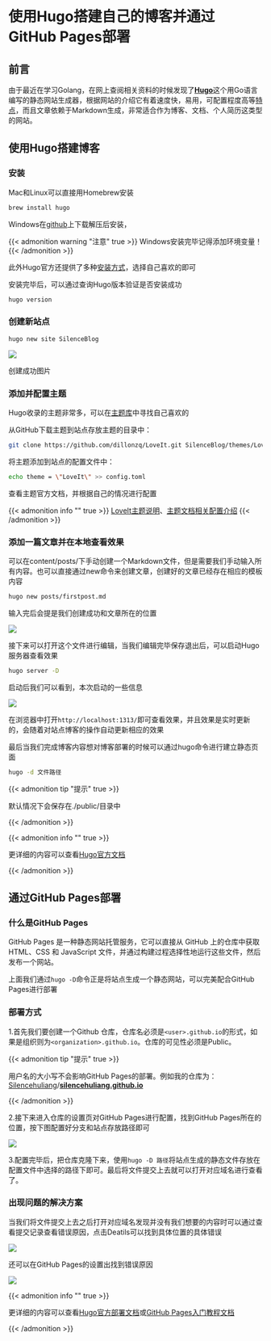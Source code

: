 # 使用Hugo搭建自己的博客并通过GitHub Pages部署


## 前言

由于最近在学习Golang，在网上查阅相关资料的时候发现了[**Hugo**](https://gohugo.io/)这个用Go语言编写的静态网站生成器，根据网站的介绍它有着速度快，易用，可配置程度高等[特点](https://gohugo.io/about/features/)，而且文章依赖于Markdown生成，非常适合作为博客、文档、个人简历这类型的网站。

## 使用Hugo搭建博客

### 安装

Mac和Linux可以直接用Homebrew安装

```bash
brew install hugo
```

Windows在[github](https://github.com/gohugoio/hugo/releases)上下载解压后安装，

{{< admonition warning "注意" true >}}
Windows安装完毕记得添加环境变量！
{{< /admonition >}}


此外Hugo官方还提供了多种[安装方式](https://gohugo.io/getting-started/installing)，选择自己喜欢的即可

安装完毕后，可以通过查询Hugo版本验证是否安装成功

```bash
hugo version
```

### 创建新站点

```bash
hugo new site SilenceBlog
```

![](https://tvax1.sinaimg.cn/large/00729CCqgy1gp6qpmyiftj30fa053abx.jpg)

创建成功图片

### 添加并配置主题

Hugo收录的主题非常多，可以在[主题库](https://themes.gohugo.io/)中寻找自己喜欢的

从GitHub下载主题到站点存放主题的目录中：

```bash
git clone https://github.com/dillonzq/LoveIt.git SilenceBlog/themes/LoveIt
```

将主题添加到站点的配置文件中：

```bash
echo theme = \"LoveIt\" >> config.toml
```

查看主题官方文档，并根据自己的情况进行配置

{{< admonition info "" true >}}
[LoveIt主题说明](https://github.com/dillonzq/LoveIt/blob/master/README.zh-cn.md)、[主题文档相关配置介绍](https://hugoloveit.com/zh-cn/theme-documentation-basics/)
{{< /admonition >}}

### 添加一篇文章并在本地查看效果

可以在content/posts/下手动创建一个Markdown文件，但是需要我们手动输入所有内容。也可以直接通过new命令来创建文章，创建好的文章已经存在相应的模板内容

```bash
hugo new posts/firstpost.md
```

输入完后会提是我们创建成功和文章所在的位置

![](https://tva2.sinaimg.cn/large/00729CCqgy1gp6rljde02j30dh00u3yt.jpg)

接下来可以打开这个文件进行编辑，当我们编辑完毕保存退出后，可以启动Hugo服务器查看效果

```bash
hugo server -D
```

启动后我们可以看到，本次启动的一些信息

![](https://tvax4.sinaimg.cn/large/00729CCqgy1gp6rq42zxvj30i607vgnk.jpg)

在浏览器中打开`http://localhost:1313/`即可查看效果，并且效果是实时更新的，会随着对站点博客的操作自动更新相应的效果

最后当我们完成博客内容想对博客部署的时候可以通过hugo命令进行建立静态页面

```bash
hugo -d 文件路径
```

{{< admonition tip "提示" true >}}

默认情况下会保存在./public/目录中

{{< /admonition >}}

{{< admonition info "" true >}}

更详细的内容可以查看[Hugo官方文档](https://gohugo.io/documentation/)

{{< /admonition >}}

## 通过GitHub Pages部署

### 什么是GitHub Pages

GitHub Pages 是一种静态网站托管服务，它可以直接从 GitHub 上的仓库中获取 HTML、CSS 和 JavaScript 文件，并通过构建过程选择性地运行这些文件，然后发布一个网站。

上面我们通过`hugo -D`命令正是将站点生成一个静态网站，可以完美配合GitHub Pages进行部署

### 部署方式

1.首先我们要创建一个Github 仓库，仓库名必须是`<user>.github.io`的形式，如果是组织则为`<organization>.github.io`。仓库的可见性必须是Public。

{{< admonition tip "提示" true >}}

用户名的大小写不会影响GitHub Pages的部署。例如我的仓库为：[Silencehuliang](https://github.com/Silencehuliang)/**[silencehuliang.github.io](https://github.com/Silencehuliang/silencehuliang.github.io)**

{{< /admonition >}}

2.接下来进入仓库的设置页对GitHub Pages进行配置，找到GitHub Pages所在的位置，按下图配置好分支和站点存放路径即可

![](https://tva3.sinaimg.cn/large/00729CCqgy1gp6tnklllnj30rx0ipdo0.jpg)

3.配置完毕后，把仓库克隆下来，使用`hugo -D 路径`将站点生成的静态文件存放在配置文件中选择的路径下即可。最后将文件提交上去就可以打开对应域名进行查看了。

### 出现问题的解决方案

当我们将文件提交上去之后打开对应域名发现并没有我们想要的内容时可以通过查看提交记录查看错误原因，点击Deatils可以找到具体位置的具体错误

![](https://tvax3.sinaimg.cn/large/00729CCqgy1gp6u18wlivj30q606841s.jpg)

还可以在GitHub Pages的设置出找到错误原因

![](https://tvax4.sinaimg.cn/large/00729CCqgy1gp6tx8q1bej30r30jxq6f.jpg)

{{< admonition info "" true >}}

更详细的内容可以查看[Hugo官方部署文档](https://gohugo.io/hosting-and-deployment/hosting-on-github/)或[GitHub Pages入门教程文档](https://docs.github.com/en/pages/getting-started-with-github-pages)

{{< /admonition >}}
